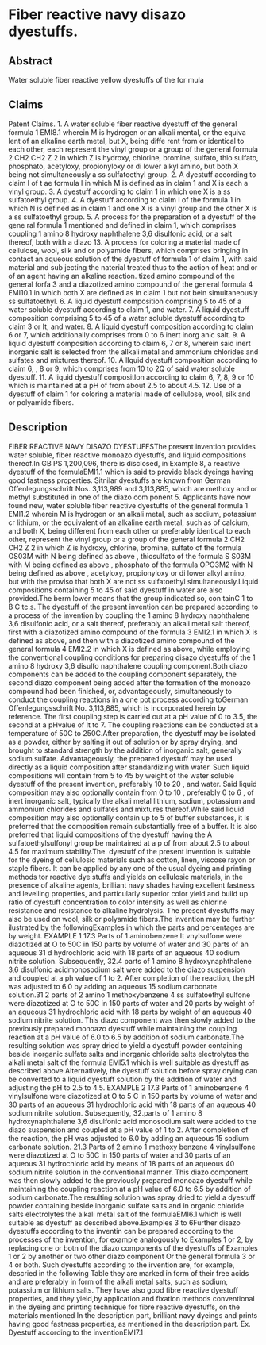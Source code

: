 # Fiber reactive navy disazo dyestuffs.

## Abstract
Water soluble fiber reactive yellow dyestuffs of the for mula

## Claims
Patent Claims. 1. A water soluble fiber reactive dyestuff of the general formula 1 EMI8.1 wherein M is hydrogen or an alkali mental, or the equiva lent of an alkaline earth metal, but X, being diffe rent from or identical to each other, each represent the vinyl group or a group of the general formula 2 CH2 CH2 Z 2 in which Z is hydroxy, chlorine, bromine, sulfato, thio sulfato, phosphato, acetyloxy, propionyloxy or di lower alkyl amino, but both X being not simultaneously a ss sulfatoethyl group. 2. A dyestuff according to claim l of t ae formula l in which M is defined as in claim 1 and X is each a vinyl group. 3. A dyestuff according to claim 1 in which one X is a ss sulfatoethyl group. 4. A dyestuff according to claIm l of the formula 1 in which N is defined as in claim 1 and one X is a vinyl group and the other X is a ss sulfatoethyl group. 5. A process for the preparation of a dyestuff of the gene ral formula 1 mentioned and defined in claim 1, which comprises coupling 1 amino 8 hydroxy naphthalene 3,6 disulfonic acid, or a salt thereof, both with a diazo 13. A process for coloring a material made of cellulose, wool, silk and or polyamide fibers, which comprises bringing in contact an aqueous solution of the dyestuff of formula 1 of claim 1, with said material and sub jecting the naterial treated thus to the action of heat and or of an agent having an alkaline reaction. tized amino compound of the general forfa 3 and a diazotized amino compound of the general formula 4 EMI10.1 in which both X are defined as In claim 1 but not bein simultaneously ss sulfatoethyl. 6. A liquid dyestuff composition comprising 5 to 45 of a water soluble dyestuff according to claim 1, and water. 7. A liquid dyestuff composition comprising 5 to 45 of a water soluble dyestuff according to claim 3 or It, and water. 8. A liquid dyestuff composition according to claim 6 or 7, which additionally comprises from 0 to 6 inert inorg anic salt. 9. A liquid dyestuff composition according to claim 6, 7 or 8, wherein said inert inorganic salt is selected from the allkali metal and ammonium chlorides and sulfates and mixtures thereof. 10. A lIquid dyestuff composition according to claim 6, , 8 or 9, which comprises from 10 to 2Q of said water soluble dyestuff. 11. A liquid dyestuff compositIon according to claim 6, 7, 8, 9 or 10 which is maintained at a pH of from about 2.5 to about 4.5. 12. Use of a dyestuff of claim 1 for coloring a material made of cellulose, wool, silk and or polyamide fibers.

## Description
FIBER REACTIVE NAVY DISAZO DYESTUFFSThe present invention provides water soluble, fiber reactive monoazo dyestuffs, and liquid compositions thereof.In GB PS 1,200,096, there is disclosed, in Example 8, a reactive dyestuff of the formulaEMI1.1 which is said to provide black dyeings having good fastness properties. Sitnilar dyestuffs are known from German Offenlegungsschrift Nos. 3,113,989 and 3,113,885, which are methoxy and or methyl substituted in one of the diazo com ponent 5. Applicants have now found new, water soluble fiber reactive dyestuffs of the general formula 1 EMI1.2 wherein M is hydrogen or an alkali metal, such as sodium, potassium cr lithium, or the equivalent of an alkaline earth metal, such as of calcium, and both X, being different from each other or preferably identical to each other, represent the vinyl group or a group of the general formula 2 CH2 CH2 Z 2 in which Z is hydroxy, chlorine, bromine, sulfato of the formula OS03M with N being defined as above , thiosulfato of the formula S S03M with M being defined as above , phosphato of the formula OPO3M2 with N being defined as above , acetyloxy, propionyloxy or di lower alkyl amino, but with the proviso that both X are not ss sulfatoethyl simultaneously.Liquid compositions containing 5 to 45 of said dyestuff in water are also provided.The berm lower means that the group indicated so, con tainC 1 to B C tc.s. The dyestuff of the present invention can be prepared according to a process of the invention by coupling the 1 amino 8 hydroxy naphthalene 3,6 disulfonic acid, or a salt thereof, preferably an alkali metal salt thereof, first with a diazotized amino compound of the formula 3 EMI2.1 in which X is defined as above, and then with a diazotized amino compound of the general formula 4 EMI2.2 in which X is defined as above, while employing the conventional coupling conditions for preparing disazo dyestuffs of the 1 amino 8 hydroxy 3,6 disulfo naphthalene coupling component.Both diazo components can be added to the coupling component separately, the second diazo component being added after the formation of the monoazo compound had been finished, or, advantageously, simultaneously to conduct the coupling reactions in a one pot process according toGerman Offenlegungsschrift No. 3,113,885, which is incorporated herein by reference. The first coupling step is carried out at a pH value of 0 to 3.5, the second at a pHvalue of It to 7. The coupling reactions can be conducted at a temperature of 50C to 250C.After preparation, the dyestuff may be isolated as a powder, either by salting it out of solution or by spray drying, and brought to standard strength by the addition of inorganic salt, generally sodium sulfate. Advantageously, the prepared dyestuff may be used directly as a liquid composition after standardizing with water. Such liquid compositions will contain from 5 to 45 by weight of the water soluble dyestuff of the present invention, preferably 10 to 20 , and water. Said liquid composition may also optionally contain from 0 to 10 , preferably 0 to 6 , of inert inorganic salt, typically the alkali metal lithium, sodium, potassium and ammonium chlorides and sulfates and mixtures thereof.While said liquid composition may also optionally contain up to 5 of buffer substances, it is preferred that the composition remain substantially free of a buffer. It is also preferred that liquid compositions of the dyestuff having the A sulfatoethylsulfonyl group be maintained at a p of from about 2.5 to about 4.5 for maximum stability.The. dyestuff of the present invention is suitable for the dyeing of cellulosic materials such as cotton, linen, viscose rayon or staple fibers. It can be applied by any one of the usual dyeing and printing methods tor reactive dye stuffs and yields on cellulosic materials, in the presence of alkaline agents, brilliant navy shades having excellent fastness and levelling properties, and particularly superior color yield and build up ratio of dyestuff concentration to color intensity as well as chlorine resistance and resistance to alkaline hydrolysis. The present dyestuffs may also be used on wool, silk or polyamide fibers.The invention may be further ilustrated by the followingExamples in which the parts and percentages are by weight. EXAMPLE 1 17.3 Parts of 1 aminobenzene It vnylsulfone were diazotized at O to 50C in 150 parts by volume of water and 30 parts of an aqueous 31 d hydrochloric acid with 18 parts of an aqueous 40 sodium nitrite solution. Subsequently, 32.4 parts of 1 amino 8 hydroxynaphthalene 3,6 disulfonic acidmonosodium salt were added to the diazo suspension and coupled at a ph value of 1 to 2. After completion of the reaction, the pH was adjusted to 6.0 by adding an aqueous 15 sodium carbonate solution.31.2 parts of 2 amino 1 methoxybenzene 4 ss sulfatoethyl sulfone were diazotized at O to 50C in 150 parts of water and 20 parts by weight of an aqueous 31 hydrochloric acid with 18 parts by weight of an aqueous 40 sodium nitrite solution. This diazo component was then slowly added to the previously prepared monoazo dyestuff while maintaining the coupling reaction at a pH value of 6.0 to 6.5 by addition of sodium carbonate.The resulting solution was spray dried to yield a dyestuff powder containing beside inorganic sulfate salts and inorganic chloride salts electrolytes the alkali metal salt of the formula EMI5.1 which is well suitable as dyestuff as described above.Alternatively, the dyestuff solution before spray drying can be converted to a liquid dyestuff solution by the addition of water and adjusting the pH to 2.5 to 4.5. EXAMPLE 2 17.3 Parts of 1 aminobenzene 4 vinylsulfone were diazotized at O to 5 C in 150 parts by volume of water and 30 parts of an aqueous 31 hydrochloric acid with 18 parts of an aqueous 40 sodium nitrite solution. Subsequently, 32.parts of 1 amino 8 hydroxynaphthalene 3,6 disulfonic acid monosodium salt were added to the diazo suspension and coupled at a pH value of 1 to 2. After completion of the reaction, the pH was adjusted to 6.0 by adding an aqueous 15 sodium carbonate solution. 21.3 Parts of 2 amino 1 methoxy benzene 4 vinylsulfone were diazotized at O to 50C in 150 parts of water and 30 parts of an aqueous 31 hydrochloric acid by means of 18 parts of an aqueous 40 sodium nitrite solution in the conventional manner. This diazo component was then slowly added to the previously prepared monoazo dyestuff while maintaining the coupling reaction at a pH value of 6.0 to 6.5 by addition of sodium carbonate.The resulting solution was spray dried to yield a dyestuff powder containing beside inorganic sulfate salts and in organic chloride salts electrolytes the alkali metal salt of the formulaEMI6.1 which is well suitable as dyestuff as described above.Examples 3 to 6Further disazo dyestuffs according to the inventin can be prepared according to the processes of the invention, for example analogously to Examples 1 or 2, by replacing one or botn of the diazo components of the dyestuffs of Examples 1 or 2 by another or two other diazo component Or the general formula 3 or 4 or both. Such dyestuffs according to the irvention are, for example, descried in the following Table they are marked in form of their free acids and are preferably in form of the alkali metal salts, such as sodium, potassium or lithium salts. They have also good fibre reactive dyestuff properties, and they yield,by application and fixation methods conventional in the dyeing and printing technique for fibre reactive dyestuffs, on the materials mentioned In the description part, brilliant navy dyeings and prints having good fastness properties, as mentioned in the description part. Ex. Dyestuff according to the inventionEMI7.1
